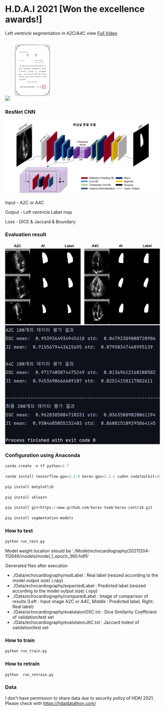 # H.D.A.I 2021 [Won the excellence awards!]
Left ventricle segmentation in A2C/A4C view <a href="https://youtu.be/tBeAXEoELEw">Full Video</a>

<p> <img src="./Figures/presentation.gif" width="350"/> <img width="140" src="./Figures/prize.JPG"> </p>


### ResNet CNN
<!-- [model](./Figures/model.png) -->
<img width="600" src="./Figures/model.png">

Input - A2C or A4C

Output - Left ventricle Label map

Loss - DICE & Jaccard & Boundary 

### Evaluation result
<!-- [result1](./Figures/result1.png) -->
<img width="600" src="./Figures/result1.png">

<!--[result2](./Figures/result2.png)-->
<img width="600" src="./Figures/result2.PNG">

### Configuration using Anaconda
```python
conda create -n tf python=3.7

conda install tensorflow-gpu=2.1.0 keras-gpu=2.3.1 cudnn cudatoolkit=10.1

pip install matplotlib

pip install sklearn

pip install git+https://www.github.com/keras-team/keras-contrib.git

pip install segmentation-models
```

### How to test 
```python
python run_test.py 
```
Model weight location should be './Model/echocardiography/20211204-112646/models/model_1_epoch_360.hdf5'

Generated files after execution
- ./Data/echocardiography/realLabel : Real label (resized according to the model output size) (.npy)
- ./Data/echocardiography/expectedLabel : Predicted label (resized according to the model output size) (.npy)
- ./Data/echocardiography/comparedLabel : Image of comparison of results (Left : Input image A2C or A4C, Middle : Predicted label, Right: Real label)
- ./Data/echocardiography/evalutaionDSC.txt : Dice Similarity Coefficient of validation/test set
- ./Data/echocardiography/evalutaionJAC.txt : Jaccard indext of validation/test set

### How to train
```python
python run_train.py
```
### How to retrain
```python
python  run_retrain.py
```
### Data
I don't have permission to share data due to security policy of HDAI 2021. 
Please check with https://hdaidatathon.com/


